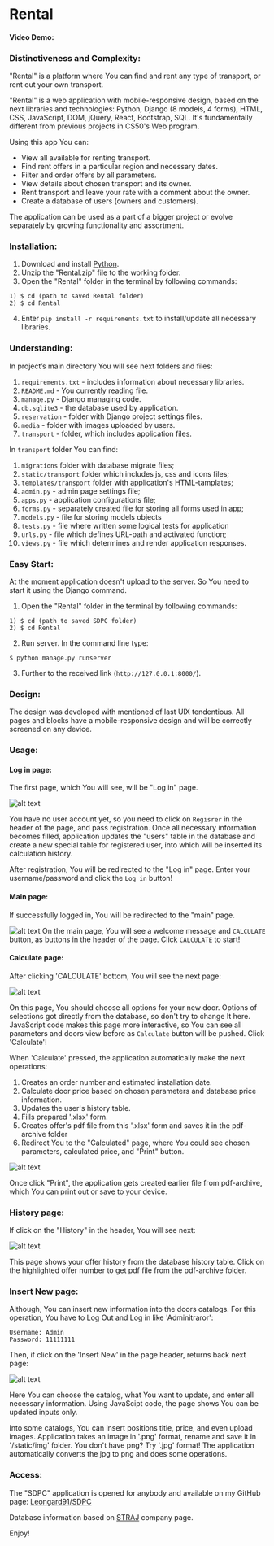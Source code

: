 # Rental
#### Video Demo:
### Distinctiveness and Complexity:

"Rental" is a platform where You can find and rent any type of transport, or rent out your own transport.

"Rental" is a web application with mobile-responsive design, based on the next libraries and technologies: Python, Django (8 models, 4 forms), HTML, CSS, JavaScript, DOM, jQuery, React, Bootstrap, SQL. It's fundamentally different from previous projects in CS50's Web program. 

Using this app You can:
- View all available for renting transport.
- Find rent offers in a particular region and necessary dates.
- Filter and order offers by all parameters.
- View details about chosen transport and its owner.
- Rent transport and leave your rate with a comment about the owner.
- Create a database of users (owners and customers).

The application can be used as a part of a bigger project or evolve separately by growing functionality and assortment. 

### Installation:
1. Download and install [Python](https://www.python.org/downloads/).
2. Unzip the "Rental.zip" file to the working folder.
3. Open the "Rental" folder in the terminal by following commands:
```
1) $ cd (path to saved Rental folder)
2) $ cd Rental
```
4. Enter `pip install -r requirements.txt` to install/update all necessary libraries.

### Understanding:
In project’s main directory You will see next folders and files:
1. `requirements.txt` - includes information about necessary libraries.
2. `README.md` - You currently reading file.
3. `manage.py` - Django managing code.
4. `db.sqlite3` - the database used by application.
5. `reservation` - folder with Django project settings files.
6. `media` - folder with images uploaded by users. 
7. `transport` - folder, which includes application files.

In `transport` folder You can find:
1) `migrations` folder with database migrate files;
2) `static/transport` folder which includes js, css and icons files;
3) `templates/transport` folder with application's HTML-tamplates;
4) `admin.py` - admin page settings file;
5) `apps.py` - application configurations file;
6) `forms.py` - separately created file for storing all forms used in app;
7) `models.py` - file for storing models objects
8) `tests.py` - file where written some logical tests for application
9) `urls.py` - file which defines URL-path and activated function;
10) `views.py` - file which determines and render application responses.

### Easy Start:
At the moment application doesn't upload to the server. So You need to start it using the Django command.

1. Open the "Rental" folder in the terminal by following commands:
```
1) $ cd (path to saved SDPC folder)
2) $ cd Rental
```
2. Run server. In the command line type:
```
$ python manage.py runserver
```
3. Further to the received link (`http://127.0.0.1:8000/`).

### Design:
The design was developed with mentioned of last UIX tendentious. 
All pages and blocks have a mobile-responsive design and will be correctly screened on any device.

### Usage:
#### Log in page:
The first page, which You will see, will be "Log in" page.

![alt text](https://raw.githubusercontent.com/Leongard91/SDPC/0c04ca0a6cfee9c9c40684e18f3c1afb07cb3903/screenshots/Login.JPG)

You have no user account yet, so you need to click on `Regisrer` in the header of the page, and pass registration. Once all necessary information becomes filled, application updates the "users" table in the database and create a new special table for registered user, into which will be inserted its calculation history.

After registration, You will be redirected to the "Log in" page.
Enter your username/password and click the `Log in` button!

#### Main page:
If successfully logged in, You will be redirected to the "main" page.

![alt text](https://raw.githubusercontent.com/Leongard91/SDPC/0c04ca0a6cfee9c9c40684e18f3c1afb07cb3903/screenshots/main.JPG)
On the main page, You will see a welcome message and `CALCULATE` button, as buttons in the header of the page. Click `CALCULATE` to start!

#### Calculate page:
After clicking 'CALCULATE' bottom, You will see the next page:

![alt text](https://raw.githubusercontent.com/Leongard91/SDPC/0c04ca0a6cfee9c9c40684e18f3c1afb07cb3903/screenshots/Calculate.JPG)

On this page, You should choose all options for your new door. Options of selections got directly from the database, so don't try to change It here. JavaScript code makes this page more interactive, so You can see all parameters and doors view before as `Calculate` button will be pushed.
Click 'Calculate'!

When 'Calculate' pressed, the application automatically make the next operations: 
1. Creates an order number and estimated installation date.
2. Calculate door price based on chosen parameters and database price information. 
3. Updates the user's history table.
4. Fills prepared '.xlsx' form.
5. Creates offer's pdf file from this '.xlsx' form and saves it in the pdf-archive folder
6. Redirect You to the "Calculated" page, where You could see chosen parameters, calculated price, and "Print" button. 

![alt text](https://raw.githubusercontent.com/Leongard91/SDPC/main/screenshots/calculated2.JPG)

Once click "Print", the application gets created earlier file from pdf-archive, which You can print out or save to your device.

### History page:
If click on the "History" in the header, You will see next:

![alt text](https://raw.githubusercontent.com/Leongard91/SDPC/main/screenshots/History.JPG)

This page shows your offer history from the database history table.
Click on the highlighted offer number to get pdf file from the pdf-archive folder.

### Insert New page:
Although, You can insert new information into the doors catalogs. 
For this operation, You have to Log Out and Log in like 'Adminitraror':
```
Username: Admin
Password: 11111111
```
Then, if click on the 'Insert New' in the page header, returns back next page:

![alt text](https://raw.githubusercontent.com/Leongard91/SDPC/main/screenshots/Insert.JPG)

Here You can choose the catalog, what You want to update, and enter all necessary information. Using JavaScipt code, the page shows You can be updated inputs only. 

Into some catalogs, You can insert positions title, price, and even upload images.
Application takes an image in '.png' format, rename and save it in '/static/img' folder.
You don't have png? Try '.jpg' format! The application automatically converts the jpg to png and does some operations.

### Access:
The "SDPC" application is opened for anybody and available on my GitHub page: [Leongard91/SDPC](https://github.com/Leongard91/SDPC)

Database information based on [STRAJ](straj.ua) company page.

Enjoy!